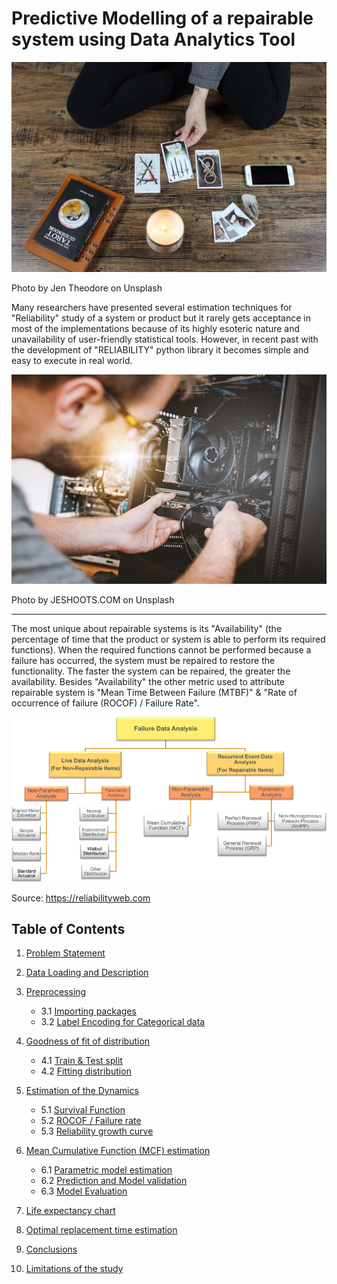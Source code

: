 # Predictive Modelling of a repairable system using Data Analytics Tool


<img src="https://github.com/pathakchiranjit/Reliability/blob/main/pics/pic_1.jpg?raw=true" />


Photo by Jen Theodore on Unsplash

Many researchers have presented several estimation techniques for "Reliability" study of a system or product but it rarely gets acceptance in most of the implementations because of its highly esoteric nature and unavailability of user-friendly statistical tools. However, in recent past with the development of "RELIABILITY" python library it becomes simple and easy to execute in real world.

<img src="https://github.com/pathakchiranjit/Reliability/blob/main/pics/pic_2.jpg?raw=true"/>

Photo by JESHOOTS.COM on Unsplash

---

The most unique about repairable systems is its "Availability" (the percentage of time that the product or system is able to perform its required functions). When the required functions cannot be performed because a failure has occurred, the system must be repaired to restore the functionality. The faster the system can be repaired, the greater the availability. Besides "Availability" the other metric used to attribute repairable system is "Mean Time Between Failure (MTBF)" & "Rate of occurrence of failure (ROCOF) / Failure Rate".

<img src="https://github.com/pathakchiranjit/Reliability/blob/main/pics/figure1.png?raw=true"/>



Source: https://reliabilityweb.com


## Table of Contents

1. [Problem Statement](#section1)<br>

2. [Data Loading and Description](#section2)<br>

3. [Preprocessing](#section3)<br>
    - 3.1 [Importing packages](#section301)<br>
    - 3.2 [Label Encoding for Categorical data](#section302)<br>

4. [Goodness of fit of distribution](#section4)<br>
    - 4.1 [Train & Test split](#section401)<br>
    - 4.2 [Fitting distribution](#section402)<br>

5. [Estimation of the Dynamics](#section5)<br>
    - 5.1 [Survival Function](#section501)<br>
    - 5.2 [ROCOF / Failure rate](#section502)<br> 
    - 5.3 [Reliability growth curve](#section503)<br> 
  
6. [Mean Cumulative Function (MCF) estimation](#section6)<br>
    - 6.1 [Parametric model estimation](#section601)<br>
    - 6.2 [Prediction and Model validation](#section602)<br> 
    - 6.3 [Model Evaluation](#section603)<br> 
    
7. [Life expectancy chart](#section7)<br>

8. [Optimal replacement time estimation](#section8)<br>
	
9. [Conclusions](#section9)<br>

10. [Limitations of the study](#section10)<br>
